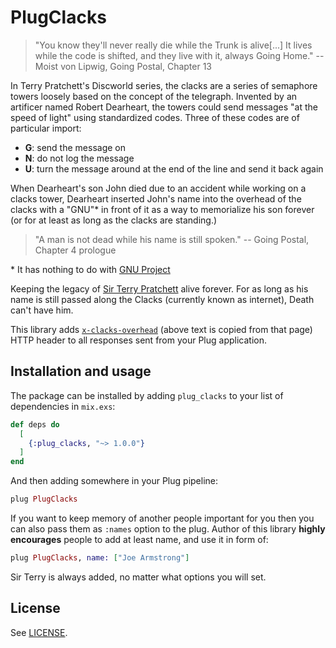 # PlugClacks

> "You know they'll never really die while the Trunk is alive[...]
> It lives while the code is shifted, and they live with it, always Going Home."
> -- Moist von Lipwig, Going Postal, Chapter 13

In Terry Pratchett's Discworld series, the clacks are a series of semaphore
towers loosely based on the concept of the telegraph. Invented by an artificer
named Robert Dearheart, the towers could send messages "at the speed of light"
using standardized codes. Three of these codes are of particular import:

 - **G**: send the message on
 - **N**: do not log the message
 - **U**: turn the message around at the end of the line and send it back again

When Dearheart's son John died due to an accident while working on a clacks
tower, Dearheart inserted John's name into the overhead of the clacks with a
"GNU"\* in front of it as a way to memorialize his son forever (or for at least as
long as the clacks are standing.)

> "A man is not dead while his name is still spoken."
> -- Going Postal, Chapter 4 prologue

\* It has nothing to do with [GNU Project][gnu]

Keeping the legacy of [Sir Terry Pratchett][terry] alive forever. For as long as his name
is still passed along the Clacks (currently known as internet), Death can't have him.

This library adds [`x-clacks-overhead`][clacks] (above text is copied from that
page) HTTP header to all responses sent from your Plug application.

## Installation and usage

The package can be installed by adding `plug_clacks` to your list of dependencies in `mix.exs`:

```elixir
def deps do
  [
    {:plug_clacks, "~> 1.0.0"}
  ]
end
```

And then adding somewhere in your Plug pipeline:

```elixir
plug PlugClacks
```

If you want to keep memory of another people important for you then you can also
pass them as `:names` option to the plug. Author of this library **highly encourages**
people to add at least name, and use it in form of:

```elixir
plug PlugClacks, name: ["Joe Armstrong"]
```

Sir Terry is always added, no matter what options you will set.

## License

See [LICENSE](LICENSE).

[gnu]: https://gnu.org
[clacks]: http://www.gnuterrypratchett.com
[terry]: http://en.wikipedia.org/wiki/Terry_Pratchett
